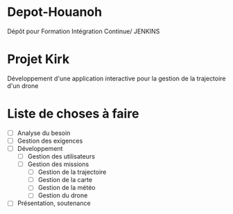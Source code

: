 # Depot-Houanoh
Dépôt pour Formation Intégration Continue/ JENKINS

# Projet Kirk
Développement d'une application interactive pour la gestion de la trajectoire d'un drone

# Liste de choses à faire
- [ ] Analyse du besoin
- [ ] Gestion des exigences
- [ ] Développement
	- [ ] Gestion des utilisateurs
	- [ ] Gestion des missions
		- [ ] Gestion de la trajectoire
		- [ ] Gestion de la carte
		- [ ] Gestion de la météo
		- [ ] Gestion du drone
- [ ] Présentation, soutenance